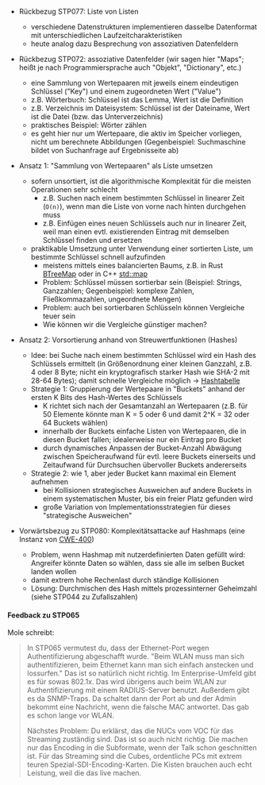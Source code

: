 - Rückbezug STP077: Liste von Listen
    - verschiedene Datenstrukturen implementieren dasselbe Datenformat mit unterschiedlichen Laufzeitcharakteristiken
    - heute analog dazu Besprechung von assoziativen Datenfeldern

- Rückbezug STP072: assoziative Datenfelder (wir sagen hier "Maps"; heißt je nach Programmiersprache auch "Objekt", "Dictionary", etc.)
    - eine Sammlung von Wertepaaren mit jeweils einem eindeutigen Schlüssel ("Key") und einem zugeordneten Wert ("Value")
    - z.B. Wörterbuch: Schlüssel ist das Lemma, Wert ist die Definition
    - z.B. Verzeichnis im Dateisystem: Schlüssel ist der Dateiname, Wert ist die Datei (bzw. das Unterverzeichnis)
    - praktisches Beispiel: Wörter zählen
    - es geht hier nur um Wertepaare, die aktiv im Speicher vorliegen, nicht um berechnete Abbildungen (Gegenbeispiel: Suchmaschine bildet von Suchanfrage auf Ergebnisseite ab)
- Ansatz 1: "Sammlung von Wertepaaren" als Liste umsetzen
    - sofern unsortiert, ist die algorithmische Komplexität für die meisten Operationen sehr schlecht
        - z.B. Suchen nach einem bestimmten Schlüssel in linearer Zeit (`O(n)`), wenn man die Liste von vorne nach hinten durchgehen muss
        - z.B. Einfügen eines neuen Schlüssels auch nur in linearer Zeit, weil man einen evtl. existierenden Eintrag mit demselben Schlüssel finden und ersetzen
    - praktikable Umsetzung unter Verwendung einer sortierten Liste, um bestimmte Schlüssel schnell aufzufinden
        - meistens mittels eines balancierten Baums, z.B. in Rust [BTreeMap](https://doc.rust-lang.org/std/collections/struct.BTreeMap.html) oder in C++ [std::map](https://cppreference.com/w/cpp/container/map.html)
        - Problem: Schlüssel müssen sortierbar sein (Beispiel: Strings, Ganzzahlen; Gegenbeispiel: komplexe Zahlen, Fließkommazahlen, ungeordnete Mengen)
        - Problem: auch bei sortierbaren Schlüsseln können Vergleiche teuer sein
        - Wie können wir die Vergleiche günstiger machen?

- Ansatz 2: Vorsortierung anhand von Streuwertfunktionen (Hashes)
    - Idee: bei Suche nach einem bestimmten Schlüssel wird ein Hash des Schlüssels ermittelt (in Größenordnung einer kleinen Ganzzahl, z.B. 4 oder 8 Byte; nicht ein kryptografisch starker Hash wie SHA-2 mit 28-64 Bytes); damit schnelle Vergleiche möglich -> [Hashtabelle](https://de.wikipedia.org/w/index.php?title=Hashtabelle&oldid=255127849)
    - Strategie 1: Gruppierung der Wertepaare in "Buckets" anhand der ersten K Bits des Hash-Wertes des Schlüssels
        - K richtet sich nach der Gesamtanzahl an Wertepaaren (z.B. für 50 Elemente könnte man K = 5 oder 6 und damit 2^K = 32 oder 64 Buckets wählen)
        - innerhalb der Buckets einfache Listen von Wertepaaren, die in diesen Bucket fallen; idealerweise nur ein Eintrag pro Bucket
        - durch dynamisches Anpassen der Bucket-Anzahl Abwägung zwischen Speicheraufwand für evtl. leere Buckets einerseits und Zeitaufwand für Durchsuchen übervoller Buckets andererseits
    - Strategie 2: wie 1, aber jeder Bucket kann maximal ein Element aufnehmen
        - bei Kollisionen strategisches Ausweichen auf andere Buckets in einem systematischen Muster, bis ein freier Platz gefunden wird
        - große Variation von Implementationsstrategien für dieses "strategische Ausweichen"

- Vorwärtsbezug zu STP080: Komplexitätsattacke auf Hashmaps (eine Instanz von [CWE-400](https://cwe.mitre.org/data/definitions/400.html))
    - Problem, wenn Hashmap mit nutzerdefinierten Daten gefüllt wird: Angreifer könnte Daten so wählen, dass sie alle im selben Bucket landen wollen
    - damit extrem hohe Rechenlast durch ständige Kollisionen
    - Lösung: Durchmischen des Hash mittels prozessinterner Geheimzahl (siehe STP044 zu Zufallszahlen)

#### Feedback zu STP065

Mole schreibt:

> In STP065 vermutest du, dass der Ethernet-Port wegen Authentifizierung abgeschafft wurde. "Beim WLAN muss man sich authentifizieren, beim Ethernet kann man sich einfach anstecken und lossurfen." Das ist so natürlich nicht richtig. Im Enterprise-Umfeld gibt es für sowas 802.1x. Das wird übrigens auch beim WLAN zur Authentifizierung mit einem RADIUS-Server benutzt. Außerdem gibt es da SNMP-Traps. Da schaltet dann der Port ab und der Admin bekommt eine Nachricht, wenn die falsche MAC antwortet. Das gab es schon lange vor WLAN.
>
> Nächstes Problem: Du erklärst, das die NUCs vom VOC für das Streaming zuständig sind. Das ist so auch nicht richtig. Die machen nur das Encoding in die Subformate, wenn der Talk schon geschnitten ist. Für das Streaming sind die Cubes, ordentliche PCs mit extrem teuren Spezial-SDI-Encoding-Karten. Die Kisten brauchen auch echt Leistung, weil die das live machen.
